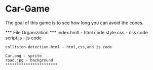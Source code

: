 # Car-Game
The goal of this game is to see how long you can avoid the cones.

   *** File Organization ***
    index.hmtl - html code
    style.css - css code
    script.js - js code
  
    collision-detection.html - html,css,and js code 
  
    Car.png - sprite
    road.jpg - background
    ***********************
